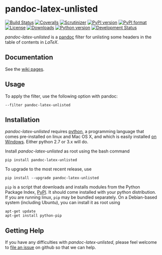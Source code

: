 # pandoc-latex-unlisted
[![Build Status](https://img.shields.io/travis/chdemko/pandoc-latex-unlisted/0.2.0.svg)](https://travis-ci.org/chdemko/pandoc-latex-unlisted/branches)
[![Coveralls](https://img.shields.io/coveralls/github/chdemko/pandoc-latex-unlisted/0.2.0.svg)](https://coveralls.io/github/chdemko/pandoc-latex-unlisted?branch=0.2.0)
[![Scrutinizer](https://img.shields.io/scrutinizer/g/chdemko/pandoc-latex-unlisted.svg)](https://scrutinizer-ci.com/g/chdemko/pandoc-latex-unlisted/)
[![PyPI version](https://img.shields.io/pypi/v/pandoc-latex-unlisted.svg)](https://pypi.org/project/pandoc-latex-unlisted/)
[![PyPI format](https://img.shields.io/pypi/format/pandoc-latex-unlisted/0.2.0.svg)](https://pypi.org/project/pandoc-latex-unlisted/0.2.0/)
[![License](https://img.shields.io/pypi/l/pandoc-latex-unlisted/0.2.0.svg)](https://raw.githubusercontent.com/chdemko/pandoc-latex-unlisted/0.2.0/LICENSE)
[![Downloads](https://img.shields.io/pypi/dm/pandoc-latex-unlisted.svg)](https://pypi.org/project/pandoc-latex-unlisted/)
[![Python version](https://img.shields.io/pypi/pyversions/pandoc-latex-unlisted.svg)](https://pypi.org/project/pandoc-latex-unlisted/)
[![Development Status](https://img.shields.io/pypi/status/pandoc-latex-unlisted.svg)](https://pypi.org/project/pandoc-latex-unlisted/)

*pandoc-latex-unlisted* is a [pandoc] filter for unlisting some headers in the table of contents in *LaTeX*.

[pandoc]: http://pandoc.org/

Documentation
-------------

See the [wiki pages](https://github.com/chdemko/pandoc-latex-unlisted/wiki).

Usage
-----

To apply the filter, use the following option with pandoc:

    --filter pandoc-latex-unlisted

Installation
------------

*pandoc-latex-unlisted* requires [python], a programming language that comes pre-installed on linux and Mac OS X, and which is easily installed [on Windows]. Either python 2.7 or 3.x will do.

Install *pandoc-latex-unlisted* as root using the bash command

    pip install pandoc-latex-unlisted

To upgrade to the most recent release, use

    pip install --upgrade pandoc-latex-unlisted

`pip` is a script that downloads and installs modules from the Python Package Index, [PyPI].  It should come installed with your python distribution. If you are running linux, `pip` may be bundled separately. On a Debian-based system (including Ubuntu), you can install it as root using

    apt-get update
    apt-get install python-pip

[python]: https://www.python.org
[on Windows]: https://www.python.org/downloads/windows
[PyPI]: https://pypi.org


Getting Help
------------

If you have any difficulties with *pandoc-latex-unlisted*, please feel welcome to [file an issue] on github so that we can help.

[file an issue]: https://github.com/chdemko/pandoc-latex-unlisted/issues


